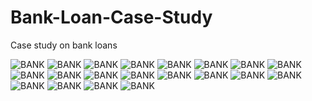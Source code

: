 # Bank-Loan-Case-Study
Case study on bank loans

<img src="https://github.com/Striker2569/Bank-Loan-Case-Study/blob/main/pictures/bank_loan_page-0001.jpg" alt="BANK">
<img src="https://github.com/Striker2569/Bank-Loan-Case-Study/blob/main/pictures/bank_loan_page-0002.jpg" alt="BANK">
<img src="https://github.com/Striker2569/Bank-Loan-Case-Study/blob/main/pictures/bank_loan_page-0003.jpg" alt="BANK">
<img src="https://github.com/Striker2569/Bank-Loan-Case-Study/blob/main/pictures/bank_loan_page-0004.jpg" alt="BANK">
<img src="https://github.com/Striker2569/Bank-Loan-Case-Study/blob/main/pictures/bank_loan_page-0005.jpg" alt="BANK">
<img src="https://github.com/Striker2569/Bank-Loan-Case-Study/blob/main/pictures/bank_loan_page-0006.jpg" alt="BANK">
<img src="https://github.com/Striker2569/Bank-Loan-Case-Study/blob/main/pictures/bank_loan_page-0007.jpg" alt="BANK">
<img src="https://github.com/Striker2569/Bank-Loan-Case-Study/blob/main/pictures/bank_loan_page-0008.jpg" alt="BANK">
<img src="https://github.com/Striker2569/Bank-Loan-Case-Study/blob/main/pictures/bank_loan_page-0009.jpg" alt="BANK">
<img src="https://github.com/Striker2569/Bank-Loan-Case-Study/blob/main/pictures/bank_loan_page-0010.jpg" alt="BANK">
<img src="https://github.com/Striker2569/Bank-Loan-Case-Study/blob/main/pictures/bank_loan_page-0011.jpg" alt="BANK">
<img src="https://github.com/Striker2569/Bank-Loan-Case-Study/blob/main/pictures/bank_loan_page-0012.jpg" alt="BANK">
<img src="https://github.com/Striker2569/Bank-Loan-Case-Study/blob/main/pictures/bank_loan_page-0013.jpg" alt="BANK">
<img src="https://github.com/Striker2569/Bank-Loan-Case-Study/blob/main/pictures/bank_loan_page-0014.jpg" alt="BANK">
<img src="https://github.com/Striker2569/Bank-Loan-Case-Study/blob/main/pictures/bank_loan_page-0015.jpg" alt="BANK">
<img src="https://github.com/Striker2569/Bank-Loan-Case-Study/blob/main/pictures/bank_loan_page-0016.jpg" alt="BANK">
<img src="https://github.com/Striker2569/Bank-Loan-Case-Study/blob/main/pictures/bank_loan_page-0017.jpg" alt="BANK">
<img src="https://github.com/Striker2569/Bank-Loan-Case-Study/blob/main/pictures/bank_loan_page-0018.jpg" alt="BANK">
<img src="https://github.com/Striker2569/Bank-Loan-Case-Study/blob/main/pictures/bank_loan_page-0019.jpg" alt="BANK">
<img src="https://github.com/Striker2569/Bank-Loan-Case-Study/blob/main/pictures/bank_loan_page-0020.jpg" alt="BANK">
